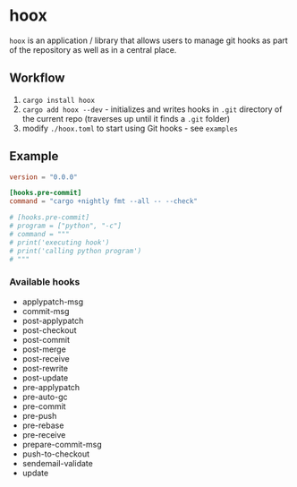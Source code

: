 # hoox

`hoox` is an application / library that allows users to manage git hooks as part of the repository as well as in a central place.

## Workflow

1) `cargo install hoox`
2) `cargo add hoox --dev` - initializes and writes hooks in `.git` directory of the current repo (traverses up until it finds a `.git` folder)
3) modify `./hoox.toml` to start using Git hooks - see `examples`

## Example

```toml
version = "0.0.0"

[hooks.pre-commit]
command = "cargo +nightly fmt --all -- --check"

# [hooks.pre-commit]
# program = ["python", "-c"]
# command = """
# print('executing hook')
# print('calling python program')
# """

```

### Available hooks

- applypatch-msg
- commit-msg
- post-applypatch
- post-checkout
- post-commit
- post-merge
- post-receive
- post-rewrite
- post-update
- pre-applypatch
- pre-auto-gc
- pre-commit
- pre-push
- pre-rebase
- pre-receive
- prepare-commit-msg
- push-to-checkout
- sendemail-validate
- update

